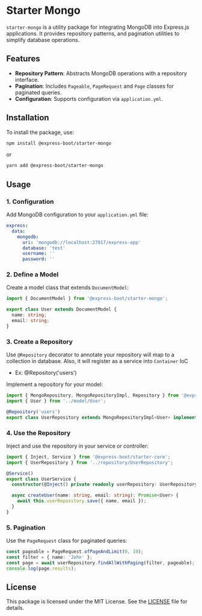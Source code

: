 # Starter Mongo

`starter-mongo` is a utility package for integrating MongoDB into Express.js applications. It provides repository patterns, and pagination utilities to simplify database operations.

## Features

- **Repository Pattern**: Abstracts MongoDB operations with a repository interface.
- **Pagination**: Includes `Pageable`, `PageRequest` and `Page` classes for paginated queries.
- **Configuration**: Supports configuration via `application.yml`.

## Installation

To install the package, use:

```bash
npm install @express-boot/starter-mongo
```

or

```bash
yarn add @express-boot/starter-mongo
```

## Usage

### 1. Configuration

Add MongoDB configuration to your `application.yml` file:

```yaml
express:
  data:
    mongodb:
      uri: 'mongodb://localhost:27017/express-app'
      database: 'test'
      username: ''
      password: ''
```

### 2. Define a Model

Create a model class that extends `DocumentModel`:

```typescript
import { DocumentModel } from '@express-boot/starter-mongo';

export class User extends DocumentModel {
  name: string;
  email: string;
}
```

### 3. Create a Repository

Use `@Repository` decorator to annotate your repository will map to a collection in database. Also, it will register as a service into `Container` IoC

- Ex: @Repository('users')

Implement a repository for your model:

```typescript
import { MongoRepository, MongoRepositoryImpl, Repository } from '@express-boot/starter-mongo';
import { User } from '../model/User';

@Repository('users')
export class UserRepository extends MongoRepositoryImpl<User> implements MongoRepository<User> {}
```

### 4. Use the Repository

Inject and use the repository in your service or controller:

```typescript
import { Inject, Service } from '@express-boot/starter-core';
import { UserRepository } from '../repository/UserRepository';

@Service()
export class UserService {
  constructor(@Inject() private readonly userRepository: UserRepository) {}

  async createUser(name: string, email: string): Promise<User> {
    await this.userRepository.save({ name, email });
  }
}
```

### 5. Pagination

Use the `PageRequest` class for paginated queries:

```typescript
const pageable = PageRequest.ofPageAndLimit(0, 10);
const filter = { name: 'John' };
const page = await userRepository.findAllWithPaging(filter, pageable);
console.log(page.results);
```

## License

This package is licensed under the MIT License. See the [LICENSE](../../LICENSE) file for details.
